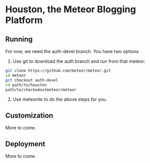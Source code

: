 # Houston, the Meteor Blogging Platform

## Running

For now, we need the auth-devel branch. You have two options

1. Use git to download the auth branch and run from that meteor:

```bash
git clone https://github.com/meteor/meteor.git
cd meteor
git checkout auth-devel
cd path/to/houston
path/to/checkedoutmeteor/meteor
```

2. Use meteorite to do the above steps for you.

## Customization

More to come.

## Deployment

More to come.